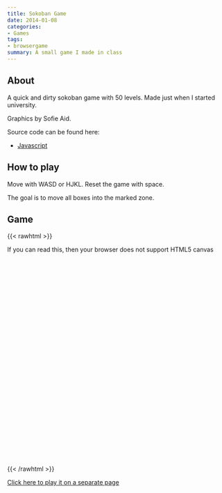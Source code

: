 ```yaml
---
title: Sokoban Game
date: 2014-01-08
categories:
- Games
tags:
- browsergame
summary: A small game I made in class
---
```

## About

A quick and dirty sokoban game with 50 levels. Made just when I started
university.

Graphics by Sofie Aid.

Source code can be found here:
* [Javascript](https://github.com/lollek/sokoban.js)

## How to play

Move with WASD or HJKL. Reset the game with space.

The goal is to move all boxes into the marked zone.

## Game

{{< rawhtml >}}
<script type="text/javascript" src="/sokoban.js/sokoban.js"></script>
<canvas id="stdscr" width="200" height="200" tabindex="1" style="margin: auto; display: block">
  If you can read this, then your browser does not support HTML5 canvas
</canvas>
<script>
  document.getElementById("stdscr").onselectstart = function() { return false; }
  initMain("stdscr", "/sokoban.js/tiles.png");
</script>
{{< /rawhtml >}}

[Click here to play it on a separate page](/sokoban.js)
